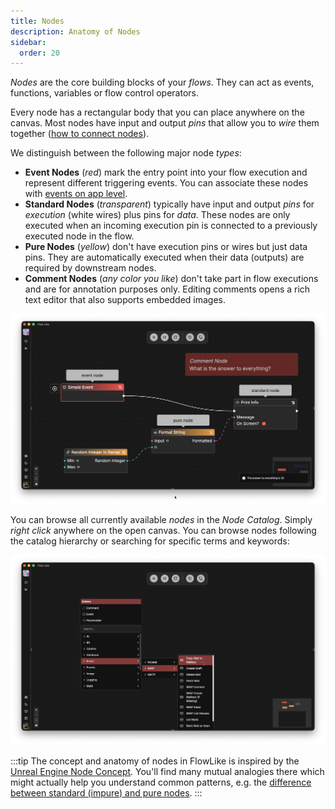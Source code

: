 ```yaml
---
title: Nodes
description: Anatomy of Nodes
sidebar:
  order: 20
---
```


*Nodes* are the core building blocks of your *flows*. They can act as events, functions, variables or flow control operators.

Every node has a rectangular body that you can place anywhere on the canvas. Most nodes have input and output *pins* that allow you to *wire* them together ([how to connect nodes](/studio/connecting/)).

We distinguish between the following major node *types*:
- **Event Nodes** (*red*) mark the entry point into your flow execution and represent different triggering events. You can associate these nodes with [events on app level](/apps/events).
- **Standard Nodes** (*transparent*) typically have input and output *pins* for *execution* (white wires) plus pins for *data*. These nodes are only executed when an incoming execution pin is connected to a previously executed node in the flow.
- **Pure Nodes** (*yellow*) don't have execution pins or wires but just data pins. They are automatically executed when their data (outputs) are required by downstream nodes.
- **Comment Nodes** (*any color you like*) don't take part in flow executions and are for annotation purposes only. Editing comments opens a rich text editor that also supports embedded images.

![A screenshot showing a simple Flow with all major node types: standard (impure), pure nodes, event nodes, and comment nodes](../../../assets/FlowLikeNodes.webp)

You can browse all currently available *nodes* in the *Node Catalog*. Simply *right click* anywhere on the open canvas. You can browse nodes following the catalog hierarchy or searching for specific terms and keywords:

![A screenshot showing how you can right-click into the node catalog, e.g. browsing available nodes for mail operations](../../../assets/NodeCatalog.webp)


:::tip
The concept and anatomy of nodes in FlowLike is inspired by the [Unreal Engine Node Concept](https://dev.epicgames.com/documentation/en-us/unreal-engine/nodes-in-unreal-engine). You'll find many mutual analogies there which might actually help you understand common patterns, e.g. the [difference between standard (impure) and pure nodes](https://dev.epicgames.com/documentation/en-us/unreal-engine/functions-in-unreal-engine#purevsimpure).
:::